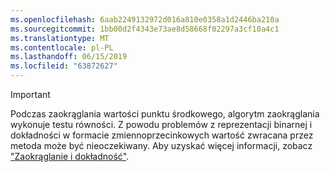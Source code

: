 ```yaml
---
ms.openlocfilehash: 6aab2249132972d016a810e0358a1d2446ba210a
ms.sourcegitcommit: 1bb00d2f4343e73ae8d58668f02297a3cf10a4c1
ms.translationtype: MT
ms.contentlocale: pl-PL
ms.lasthandoff: 06/15/2019
ms.locfileid: "63872627"
---
```


> [!IMPORTANT]
>  Podczas zaokrąglania wartości punktu środkowego, algorytm zaokrąglania wykonuje testu równości. Z powodu problemów z reprezentacji binarnej i dokładności w formacie zmiennoprzecinkowych wartość zwracana przez metoda może być nieoczekiwany. Aby uzyskać więcej informacji, zobacz ["Zaokrąglanie i dokładność"](xref:System.Math.Round%2A#rounding-and-precision).

